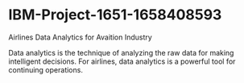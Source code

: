 # IBM-Project-1651-1658408593
Airlines Data Analytics for Avaition Industry

 Data analytics is the technique of analyzing the raw data for making intelligent decisions. For airlines, data analytics is a powerful tool for continuing operations.
 
 
